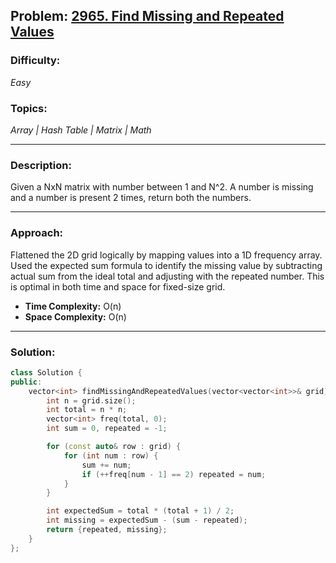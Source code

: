 ## Problem: [2965. Find Missing and Repeated Values](https://leetcode.com/problems/find-missing-and-repeated-values/)

### Difficulty:
*Easy*

### Topics:
*Array | Hash Table | Matrix | Math*

---

### Description:
Given a NxN matrix with number between 1 and N^2. A number is missing and a number is present 2 times, return both the numbers.

---

### Approach:
Flattened the 2D grid logically by mapping values into a 1D frequency array. Used the expected sum formula to identify the missing value by subtracting actual sum from the ideal total and adjusting with the repeated number. This is optimal in both time and space for fixed-size grid.
- **Time Complexity:** O(n)
- **Space Complexity:** O(n)

---

### Solution:
```cpp
class Solution {
public:
    vector<int> findMissingAndRepeatedValues(vector<vector<int>>& grid) {
        int n = grid.size();
        int total = n * n;
        vector<int> freq(total, 0);
        int sum = 0, repeated = -1;

        for (const auto& row : grid) {
            for (int num : row) {
                sum += num;
                if (++freq[num - 1] == 2) repeated = num;
            }
        }

        int expectedSum = total * (total + 1) / 2;
        int missing = expectedSum - (sum - repeated);
        return {repeated, missing};
    }
};
```
